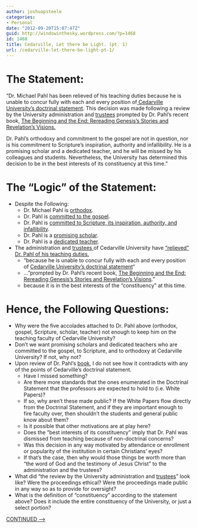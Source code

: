 ```yaml
---
author: joshuapsteele
categories:
- Personal
date: "2012-09-20T15:07:47Z"
guid: http://windowinthesky.wordpress.com/?p=1468
id: 1468
title: Cedarville, Let there be Light. (pt. 1)
url: /cedarville-let-there-be-light-pt-1/
---
```


# The Statement:

“Dr. Michael Pahl has been relieved of his teaching duties because he is unable to concur fully with each and every position of[ Cedarville University’s doctrinal statement](http://www.cedarville.edu/About/Doctrinal-Statement.aspx). This decision was made following a review by the University administration and [trustees](http://www.cedarville.edu/Offices/Public-Relations/Board-of-Trustees.aspx) prompted by Dr. Pahl’s recent book, [The Beginning and the End: Rereading Genesis’s Stories and Revelation’s Visions.](http://www.amazon.com/The-Beginning-End-Rereading-Revelations/dp/1608999270)

Dr. Pahl’s orthodoxy and commitment to the gospel are not in question, nor is his commitment to Scripture’s inspiration, authority and infallibility. He is a promising scholar and a dedicated teacher, and he will be missed by his colleagues and students. Nevertheless, the University has determined this decision to be in the best interests of its constituency at this time.”

# The “Logic” of the Statement:

- Despite the Following: 
    - Dr. Michael Pahl is <span style="text-decoration:underline;">orthodox</span>.
    - Dr. Pahl is <span style="text-decoration:underline;">committed to the gospel</span>.
    - Dr. Pahl is <span style="text-decoration:underline;">committed to Scripture, its inspiration, authority, and infallibility</span>.
    - Dr. Pahl is a <span style="text-decoration:underline;">promising scholar</span>.
    - Dr. Pahl is a <span style="text-decoration:underline;">dedicated teacher</span>.
- The administration and [trustees ](http://www.cedarville.edu/Offices/Public-Relations/Board-of-Trustees.aspx)of Cedarville University have <span style="text-decoration:underline;">“relieved” Dr. Pahl of his teaching duties. </span>
    - “because he is unable to concur fully with each and every position of [Cedarville University’s doctrinal statement](http://www.cedarville.edu/About/Doctrinal-Statement.aspx)“
    - …”prompted by Dr. Pahl’s recent book, [The Beginning and the End: Rereading Genesis’s Stories and Revelation’s Visions](http://www.amazon.com/The-Beginning-End-Rereading-Revelations/dp/1608999270).”
    - because it is in the best interests of the “constituency” at this time.

# Hence, the Following Questions:

- Why were the five accolades attached to Dr. Pahl above (orthodox, gospel, Scripture, scholar, teacher) not enough to keep him on the teaching faculty of Cedarville University?
- Don’t we want promising scholars and dedicated teachers who are committed to the gospel, to Scripture, and to orthodoxy at Cedarville University? If not, why not?
- Upon review of Dr. Pahl’s [book](http://www.amazon.com/The-Beginning-End-Rereading-Revelations/dp/1608999270), I do not see how it contradicts with any of the points of Cedarville’s doctrinal statement. 
    - Have I missed something?
    - Are there more standards that the ones enumerated in the Doctrinal Statement that the professors are expected to hold to (i.e. White Papers)?
    - If so, why aren’t these made public? If the White Papers flow directly from the Doctrinal Statement, and if they are important enough to fire faculty over, then shouldn’t the students and general public know about them?
    - Is it possible that other motivations are at play here?
    - Does the “best interests of its constituency” imply that Dr. Pahl was dismissed from teaching because of non-doctrinal concerns?
    - Was this decision in any way motivated by attendance or enrollment or popularity of the institution in certain Christians’ eyes?
    - If that’s the case, then why would those things be worth more than “the word of God and the testimony of Jesus Christ” to the administration and the trustees?
- What did “the review by the University administration and [trustees](http://www.cedarville.edu/Offices/Public-Relations/Board-of-Trustees.aspx)” look like? Were the proceedings ethical? Were the proceedings made public in any way so as to provide for oversight?
- What is the definition of “constituency” according to the statement above? Does it include the entire constituency of the University, or just a select portion?

[CONTINUED —&gt;](http://windowinthesky.wordpress.com/2012/09/21/cedarville-let-there-be-light-pt-2/ "Cedarville, Let there be Light. (pt. 2)")